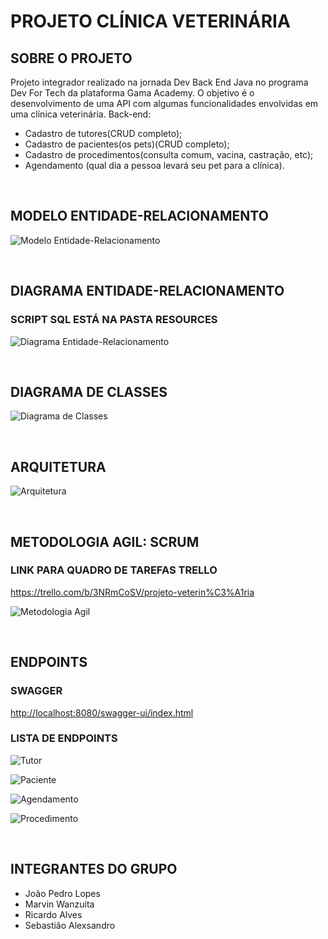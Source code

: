 # PROJETO CLÍNICA VETERINÁRIA

## SOBRE O PROJETO 

Projeto integrador realizado na jornada Dev Back End Java no programa Dev For Tech da plataforma Gama Academy. O objetivo é o desenvolvimento de uma API com algumas funcionalidades envolvidas em uma clínica veterinária.
Back-end:
- Cadastro de tutores(CRUD completo);
- Cadastro de pacientes(os pets)(CRUD completo);
- Cadastro de procedimentos(consulta comum, vacina, castração, etc);
- Agendamento (qual dia a pessoa levará seu pet para a clínica).

<br>


## MODELO ENTIDADE-RELACIONAMENTO

![Modelo Entidade-Relacionamento](https://github.com/ricardo-yuri/clinica-veterinaria/blob/main/src/main/java/com/gama/academy/clinica/assets/modelo%20entidade-relacionamento.png)

<br>

## DIAGRAMA ENTIDADE-RELACIONAMENTO

### SCRIPT SQL ESTÁ NA PASTA RESOURCES

![Diagrama Entidade-Relacionamento](https://github.com/ricardo-yuri/clinica-veterinaria/blob/main/src/main/java/com/gama/academy/clinica/assets/diagrama%20entidade-relacionamento.png)

<br>

## DIAGRAMA DE CLASSES

![Diagrama de Classes](https://github.com/ricardo-yuri/clinica-veterinaria/blob/main/src/main/java/com/gama/academy/clinica/assets/diagrama-classes.png)

<br>

## ARQUITETURA

![Arquitetura](https://github.com/ricardo-yuri/clinica-veterinaria/blob/main/src/main/java/com/gama/academy/clinica/assets/arquitetura.png)

<br>

## METODOLOGIA AGIL: SCRUM

### LINK PARA QUADRO DE TAREFAS TRELLO 

<https://trello.com/b/3NRmCoSV/projeto-veterin%C3%A1ria>

![Metodologia Agil](https://github.com/ricardo-yuri/clinica-veterinaria/blob/main/src/main/java/com/gama/academy/clinica/assets/agil.png)

<br>

## ENDPOINTS

### SWAGGER

<http://localhost:8080/swagger-ui/index.html>

### LISTA DE ENDPOINTS

![Tutor](https://github.com/ricardo-yuri/clinica-veterinaria/blob/main/src/main/java/com/gama/academy/clinica/assets/tutor.png)

![Paciente](https://github.com/ricardo-yuri/clinica-veterinaria/blob/main/src/main/java/com/gama/academy/clinica/assets/paciente.png)

![Agendamento](https://github.com/ricardo-yuri/clinica-veterinaria/blob/main/src/main/java/com/gama/academy/clinica/assets/agendamento.png)

![Procedimento](https://github.com/ricardo-yuri/clinica-veterinaria/blob/main/src/main/java/com/gama/academy/clinica/assets/procedimento.png)

<br>

## INTEGRANTES DO GRUPO

- João Pedro Lopes
- Marvin Wanzuita
- Ricardo Alves
- Sebastião Alexsandro
